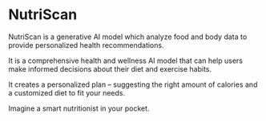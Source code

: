 
# NutriScan
 
 NutriScan is a generative AI model which analyze food and body
 data to provide personalized health recommendations.
 
  It is a comprehensive health and wellness AI model that can help users
  make informed decisions about their diet and exercise habits.
 
  It creates a personalized plan – suggesting the right amount of
  calories and a customized diet to fit your needs.
 
  Imagine a smart nutritionist in your pocket. 

